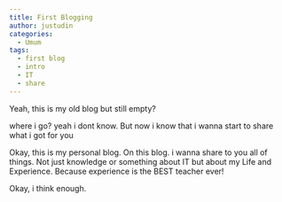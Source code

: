 ```yaml
---
title: First Blogging
author: justudin
categories:
  - Umum
tags:
  - first blog
  - intro
  - IT
  - share
---
```

Yeah, this is my old blog but still empty?

where i go? yeah i dont know. But now i know that i wanna start to share what i got for you

Okay, this is my personal blog. On this blog. i wanna share to you all of things. Not just knowledge or something about IT but about my Life and Experience. Because experience is the BEST teacher ever!

Okay, i think enough.